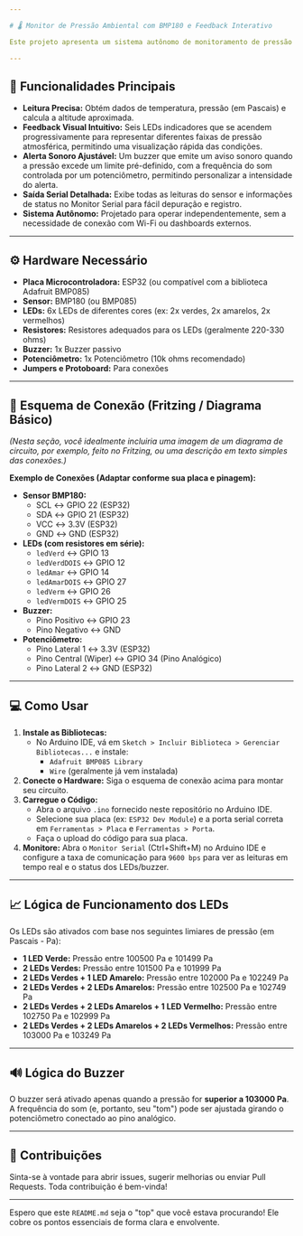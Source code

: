 ```yaml
---

# 🌡️ Monitor de Pressão Ambiental com BMP180 e Feedback Interativo

Este projeto apresenta um sistema autônomo de monitoramento de pressão e temperatura utilizando o sensor BMP180, complementado por um feedback visual dinâmico através de LEDs e um alerta sonoro ajustável via potenciômetro. Ideal para aplicações que requerem acompanhamento local de condições atmosféricas sem dependências de rede.

---
```


## 🚀 Funcionalidades Principais

* **Leitura Precisa:** Obtém dados de temperatura, pressão (em Pascais) e calcula a altitude aproximada.
* **Feedback Visual Intuitivo:** Seis LEDs indicadores que se acendem progressivamente para representar diferentes faixas de pressão atmosférica, permitindo uma visualização rápida das condições.
* **Alerta Sonoro Ajustável:** Um buzzer que emite um aviso sonoro quando a pressão excede um limite pré-definido, com a frequência do som controlada por um potenciômetro, permitindo personalizar a intensidade do alerta.
* **Saída Serial Detalhada:** Exibe todas as leituras do sensor e informações de status no Monitor Serial para fácil depuração e registro.
* **Sistema Autônomo:** Projetado para operar independentemente, sem a necessidade de conexão com Wi-Fi ou dashboards externos.

---

## ⚙️ Hardware Necessário

* **Placa Microcontroladora:** ESP32 (ou compatível com a biblioteca Adafruit BMP085)
* **Sensor:** BMP180 (ou BMP085)
* **LEDs:** 6x LEDs de diferentes cores (ex: 2x verdes, 2x amarelos, 2x vermelhos)
* **Resistores:** Resistores adequados para os LEDs (geralmente 220-330 ohms)
* **Buzzer:** 1x Buzzer passivo
* **Potenciômetro:** 1x Potenciômetro (10k ohms recomendado)
* **Jumpers e Protoboard:** Para conexões

---

## 🔌 Esquema de Conexão (Fritzing / Diagrama Básico)

*(Nesta seção, você idealmente incluiria uma imagem de um diagrama de circuito, por exemplo, feito no Fritzing, ou uma descrição em texto simples das conexões.)*

**Exemplo de Conexões (Adaptar conforme sua placa e pinagem):**

* **Sensor BMP180:**
    * SCL $\leftrightarrow$ GPIO 22 (ESP32)
    * SDA $\leftrightarrow$ GPIO 21 (ESP32)
    * VCC $\leftrightarrow$ 3.3V (ESP32)
    * GND $\leftrightarrow$ GND (ESP32)
* **LEDs (com resistores em série):**
    * `ledVerd` $\leftrightarrow$ GPIO 13
    * `ledVerdDOIS` $\leftrightarrow$ GPIO 12
    * `ledAmar` $\leftrightarrow$ GPIO 14
    * `ledAmarDOIS` $\leftrightarrow$ GPIO 27
    * `ledVerm` $\leftrightarrow$ GPIO 26
    * `ledVermDOIS` $\leftrightarrow$ GPIO 25
* **Buzzer:**
    * Pino Positivo $\leftrightarrow$ GPIO 23
    * Pino Negativo $\leftrightarrow$ GND
* **Potenciômetro:**
    * Pino Lateral 1 $\leftrightarrow$ 3.3V (ESP32)
    * Pino Central (Wiper) $\leftrightarrow$ GPIO 34 (Pino Analógico)
    * Pino Lateral 2 $\leftrightarrow$ GND (ESP32)

---

## 💻 Como Usar

1.  **Instale as Bibliotecas:**
    * No Arduino IDE, vá em `Sketch > Incluir Biblioteca > Gerenciar Bibliotecas...` e instale:
        * `Adafruit BMP085 Library`
        * `Wire` (geralmente já vem instalada)
2.  **Conecte o Hardware:** Siga o esquema de conexão acima para montar seu circuito.
3.  **Carregue o Código:**
    * Abra o arquivo `.ino` fornecido neste repositório no Arduino IDE.
    * Selecione sua placa (ex: `ESP32 Dev Module`) e a porta serial correta em `Ferramentas > Placa` e `Ferramentas > Porta`.
    * Faça o upload do código para sua placa.
4.  **Monitore:** Abra o `Monitor Serial` (Ctrl+Shift+M) no Arduino IDE e configure a taxa de comunicação para `9600 bps` para ver as leituras em tempo real e o status dos LEDs/buzzer.

---

## 📈 Lógica de Funcionamento dos LEDs

Os LEDs são ativados com base nos seguintes limiares de pressão (em Pascais - Pa):

* **1 LED Verde:** Pressão entre 100500 Pa e 101499 Pa
* **2 LEDs Verdes:** Pressão entre 101500 Pa e 101999 Pa
* **2 LEDs Verdes + 1 LED Amarelo:** Pressão entre 102000 Pa e 102249 Pa
* **2 LEDs Verdes + 2 LEDs Amarelos:** Pressão entre 102500 Pa e 102749 Pa
* **2 LEDs Verdes + 2 LEDs Amarelos + 1 LED Vermelho:** Pressão entre 102750 Pa e 102999 Pa
* **2 LEDs Verdes + 2 LEDs Amarelos + 2 LEDs Vermelhos:** Pressão entre 103000 Pa e 103249 Pa

---

## 🔊 Lógica do Buzzer

O buzzer será ativado apenas quando a pressão for **superior a 103000 Pa**. A frequência do som (e, portanto, seu "tom") pode ser ajustada girando o potenciômetro conectado ao pino analógico.

---

## 🤝 Contribuições

Sinta-se à vontade para abrir issues, sugerir melhorias ou enviar Pull Requests. Toda contribuição é bem-vinda!

---

Espero que este `README.md` seja o "top" que você estava procurando! Ele cobre os pontos essenciais de forma clara e envolvente.
